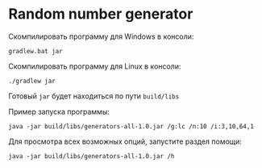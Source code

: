 # Random number generator
Скомпилировать программу для Windows в консоли:

`gradlew.bat jar`

Скомпилировать программу для Linux в консоли:

`./gradlew jar`

Готовый `jar` будет находиться по пути `build/libs`

Пример запуска программы:

`java -jar build/libs/generators-all-1.0.jar /g:lc /n:10 /i:3,10,64,1`

Для просмотра всех возможных опций, запустите раздел помощи:

`java -jar build/libs/generators-all-1.0.jar /h`
